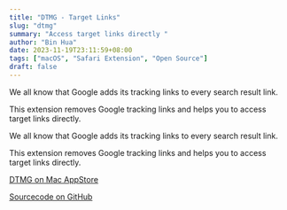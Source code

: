 ```yaml
---
title: "DTMG - Target Links"
slug: "dtmg"
summary: "Access target links directly "
author: "Bin Hua"
date: 2023-11-19T23:11:59+08:00
tags: ["macOS", "Safari Extension", "Open Source"]
draft: false
---
```


We all know that Google adds its tracking links to every search result link.

This extension removes Google tracking links and helps you to access target links directly.

We all know that Google adds its tracking links to every search result link.

This extension removes Google tracking links and helps you to access target links directly.

[DTMG on Mac AppStore](https://apps.apple.com/app/dtmg-target-links/id1595441111)

[Sourcecode on GitHub](https://github.com/tourcoder/DTMG)